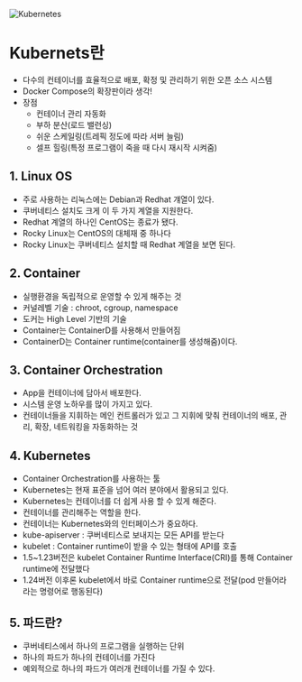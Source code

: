 ![Kubernetes](https://github.com/user-attachments/assets/3ec2d35d-184a-480a-878f-1f89f9547880)

# Kubernets란
- 다수의 컨테이너를 효율적으로 배포, 확정 및 관리하기 위한 오픈 소스 시스템
- Docker Compose의 확장판이라 생각!
- 장점
    - 컨테이너 관리 자동화
    - 부하 분산(로드 밸런싱)
    - 쉬운 스케일링(트레픽 정도에 따라 서버 늘림)
    - 셀프 힐링(특정 프로그램이 죽을 때 다시 재시작 시켜줌)

## 1. Linux OS
 - 주로 사용하는 리눅스에는 Debian과 Redhat 걔열이 있다.
 - 쿠버네티스 설치도 크게 이 두 가지 계열을 지원한다.
 - Redhat 계열의 하나인 CentOS는 종료가 됐다.
 - Rocky Linux는 CentOS의 대체재 중 하나다
 - Rocky Linux는 쿠버네티스 설치할 때 Redhat 계열을 보면 된다.

## 2. Container
 - 실행환경을 독립적으로 운영할 수 있게 해주는 것
 - 커널레벨 기술 : chroot, cgroup, namespace
 - 도커는 High Level 기반의 기술
 - Container는 ContainerD를 사용해서 만들어짐
 - ContainerD는 Container runtime(container를 생성해줌)이다.

## 3. Container Orchestration
 - App을 컨테이너에 담아서 배포한다.
 - 시스템 운영 노하우를 많이 가지고 있다.
 - 컨테이너들을 지휘하는 메인 컨트롤러가 있고 그 지휘에 맞춰 컨테이너의 배포, 관리, 확장, 네트워킹을 자동화하는 것

## 4. Kubernetes
 - Container Orchestration를 사용하는 툴
 - Kubernetes는 현재 표준을 넘어 여러 분야에서 활용되고 있다.
 - Kubernetes는 컨테이너를 더 쉽게 사용 할 수 있게 해준다.
 - 컨테이너를 관리해주는 역할을 한다.
 - 컨테이너는 Kubernetes와의 인터페이스가 중요하다.
 - kube-apiserver : 쿠버네티스로 보내지는 모든 API를 받는다
 - kubelet : Container runtime이 받을 수 있는 형태에 API를 호출
 - 1.5~1.23버전은 kubelet Container Runtime Interface(CRI)를 통해 Container runtime에 전달했다
 - 1.24버전 이후론 kubelet에서 바로 Container runtime으로 전달(pod 만들어라 라는 명령어로 행동된다)

## 5. 파드란?
 - 쿠버네티스에서 하나의 프로그램을 실행하는 단위
 - 하나의 파드가 하나의 컨테이너를 가진다
 - 예외적으로 하나의 파드가 여러개 컨테이너를 가질 수 있다.

 